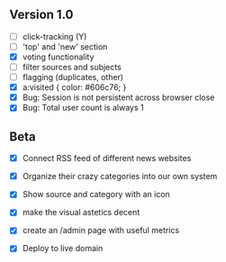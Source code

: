 ## Version 1.0

- [ ] click-tracking (Y)
- [ ] 'top' and 'new' section
- [x] voting functionality
- [ ] filter sources and subjects
- [ ] flagging (duplicates, other)
- [x] a:visited { color: #606c76; }
- [x] Bug: Session is not persistent across browser close
- [x] Bug: Total user count is always 1

## Beta

- [x] Connect RSS feed of different news websites
- [x] Organize their crazy categories into our own system
- [x] Show source and category with an icon
- [x] make the visual astetics decent
- [x] create an /admin page with useful metrics
- [x] Deploy to live domain


